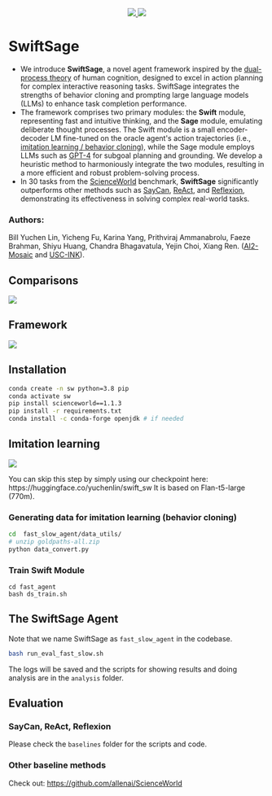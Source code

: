<p align="center">
<!-- Link to tutorials badge using shields.io -->
<!-- Follow on twitter badge using shields.io -->
  <a href="https://yuchenlin.xyz/swiftsage/">
    <img src="https://img.shields.io/badge/Website-💻-red">
  </a>
  <a href="https://arxiv.org/abs/2305.17390">
    <img src="https://img.shields.io/badge/Paper-📝-blue">
  </a> 
</p>



# SwiftSage

* We introduce **SwiftSage**, a novel agent framework inspired by the [dual-process theory](https://en.wikipedia.org/wiki/Dual_process_theory) of human cognition, designed to excel in action planning for complex interactive reasoning tasks. SwiftSage integrates the strengths of behavior cloning and prompting large language models (LLMs) to enhance task completion performance.
* The framework comprises two primary modules: the **Swift** module, representing fast and intuitive thinking, and the **Sage** module, emulating deliberate thought processes. The Swift module is a small encoder-decoder LM fine-tuned on the oracle agent's action trajectories (i.e., [imitation learning / behavior cloning](https://sites.google.com/view/icml2018-imitation-learning/)), while the Sage module employs LLMs such as [GPT-4](https://openai.com/research/gpt-4) for subgoal planning and grounding. We develop a heuristic method to harmoniously integrate the two modules, resulting in a more efficient and robust problem-solving process.
* In 30 tasks from the [ScienceWorld](https://sciworld.apps.allenai.org) benchmark, **SwiftSage** significantly outperforms other methods such as [SayCan](https://say-can.github.io), [ReAct](https://react-lm.github.io), and [Reflexion](https://arxiv.org/abs/2303.11366), demonstrating its effectiveness in solving complex real-world tasks.

### Authors: 
Bill Yuchen Lin, Yicheng Fu, Karina Yang, Prithviraj Ammanabrolu, Faeze Brahman, Shiyu Huang, Chandra Bhagavatula, Yejin Choi, Xiang Ren.  ([AI2-Mosaic](https://mosaic.allenai.org) and  [USC-INK](http://inklab.usc.edu/)).

## Comparisons  
![](https://yuchenlin.xyz/swiftsage/methods.png)
## Framework 
![](https://yuchenlin.xyz/swiftsage/ss_pipeline.png)



## Installation


```bash
conda create -n sw python=3.8 pip
conda activate sw
pip install scienceworld==1.1.3
pip install -r requirements.txt
conda install -c conda-forge openjdk # if needed 
```





## Imitation learning 

<p>
<a href="https://huggingface.co/yuchenlin/swift_sw">
    <img src="https://img.shields.io/badge/Swift-🤗-green">
  </a>
</p>
You can skip this step by simply using our checkpoint here: https://huggingface.co/yuchenlin/swift_sw
It is based on Flan-t5-large (770m).

### Generating data for imitation learning (behavior cloning)

```bash
cd  fast_slow_agent/data_utils/
# unzip goldpaths-all.zip 
python data_convert.py 
```



### Train Swift Module 

```
cd fast_agent
bash ds_train.sh  
```


## The SwiftSage Agent

Note that we name SwiftSage as `fast_slow_agent` in the codebase. 

```bash 
bash run_eval_fast_slow.sh
```

The logs will be saved and the scripts for showing results and doing analysis are in the `analysis` folder.

## Evaluation  

### SayCan, ReAct, Reflexion 



Please check the `baselines` folder for the scripts and code.

### Other baseline methods

Check out: https://github.com/allenai/ScienceWorld
